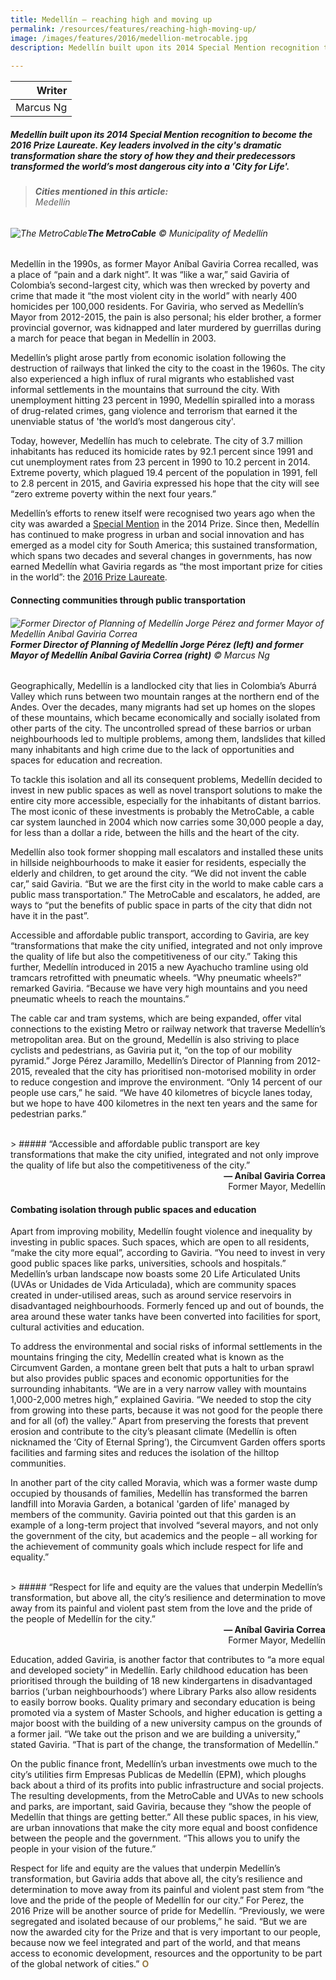 ```yaml
---
title: Medellín — reaching high and moving up
permalink: /resources/features/reaching-high-moving-up/
image: /images/features/2016/medellion-metrocable.jpg
description: Medellín built upon its 2014 Special Mention recognition to become the 2016 Prize Laureate. Key leaders involved in the city's dramatic transformation share the story of how they and their predecessors transformed the world’s most dangerous city into a 'City for Life'.
  
---
```


| Writer |
|---:|
| Marcus Ng |

##### Medellín built upon its 2014 Special Mention recognition to become the 2016 Prize Laureate. Key leaders involved in the city's dramatic transformation share the story of how they and their predecessors transformed the world’s most dangerous city into a 'City for Life'.

> ###### **Cities mentioned in this article:** <br> Medellín

###### ![The MetroCable](/images/features/2016/medellion-metrocable.jpg/)**The MetroCable** © Municipality of Medellín

Medellín in the 1990s, as former Mayor Aníbal Gaviria Correa recalled, was a place of “pain and a dark night”. It was “like a war,” said Gaviria of Colombia’s second-largest city, which was then wrecked by poverty and crime that made it “the most violent city in the world” with nearly 400 homicides per 100,000 residents. For Gaviria, who served as Medellín’s Mayor from 2012-2015, the pain is also personal; his elder brother, a former provincial governor, was kidnapped and later murdered by guerrillas during a march for peace that began in Medellín in 2003.

Medellín’s plight arose partly from economic isolation following the destruction of railways that linked the city to the coast in the 1960s. The city also experienced a high influx of rural migrants who established vast informal settlements in the mountains that surround the city. With unemployment hitting 23 percent in 1990, Medellín spiralled into a morass of drug-related crimes, gang violence and terrorism that earned it the unenviable status of 'the world’s most dangerous city'.

Today, however, Medellín has much to celebrate. The city of 3.7 million inhabitants has reduced its homicide rates by 92.1 percent since 1991 and cut unemployment rates from 23 percent in 1990 to 10.2 percent in 2014. Extreme poverty, which plagued 19.4 percent of the population in 1991, fell to 2.8 percent in 2015, and Gaviria expressed his hope that the city will see “zero extreme poverty within the next four years.”

Medellín’s efforts to renew itself were recognised two years ago when the city was awarded a [Special Mention](/medellin-sm/) in the 2014 Prize. Since then, Medellín has continued to make progress in urban and social innovation and has emerged as a model city for South America; this sustained transformation, which spans two decades and several changes in governments, has now earned Medellín what Gaviria regards as “the most important prize for cities in the world”: the [2016 Prize Laureate](/medellin/).

#### **Connecting communities through public transportation**

###### ![Former Director of Planning of Medellín Jorge Pérez and former Mayor of Medellín Aníbal Gaviria Correa](/images/features/2016/jorge-perez-anibal-gaviria.jpg/)**Former Director of Planning of Medellín Jorge Pérez (left) and former Mayor of Medellín Aníbal Gaviria Correa (right)** © Marcus Ng

Geographically, Medellín is a landlocked city that lies in Colombia’s Aburrá Valley which runs between two mountain ranges at the northern end of the Andes. Over the decades, many migrants had set up homes on the slopes of these mountains, which became economically and socially isolated from other parts of the city. The uncontrolled spread of these barrios or urban neighbourhoods led to multiple problems, among them, landslides that killed many inhabitants and high crime due to the lack of opportunities and spaces for education and recreation.

To tackle this isolation and all its consequent problems, Medellín decided to invest in new public spaces as well as novel transport solutions to make the entire city more accessible, especially for the inhabitants of distant barrios. The most iconic of these investments is probably the MetroCable, a cable car system launched in 2004 which now carries some 30,000 people a day, for less than a dollar a ride, between the hills and the heart of the city.

Medellín also took former shopping mall escalators and installed these units in hillside neighbourhoods to make it easier for residents, especially the elderly and children, to get around the city. “We did not invent the cable car,” said Gaviria. “But we are the first city in the world to make cable cars a public mass transportation.” The MetroCable and escalators, he added, are ways to “put the benefits of public space in parts of the city that didn not have it in the past”.

Accessible and affordable public transport, according to Gaviria, are key “transformations that make the city unified, integrated and not only improve the quality of life but also the competitiveness of our city.” Taking this further, Medellín introduced in 2015 a new Ayachucho tramline using old tramcars retrofitted with pneumatic wheels. “Why pneumatic wheels?” remarked Gaviria. “Because we have very high mountains and you need pneumatic wheels to reach the mountains.”

The cable car and tram systems, which are being expanded, offer vital connections to the existing Metro or railway network that traverse Medellín’s metropolitan area. But on the ground, Medellín is also striving to place cyclists and pedestrians, as Gaviria put it, “on the top of our mobility pyramid.” Jorge Pérez Jaramillo, Medellín’s Director of Planning from 2012-2015, revealed that the city has prioritised non-motorised mobility in order to reduce congestion and improve the environment. “Only 14 percent of our people use cars,” he said. “We have 40 kilometres of bicycle lanes today, but we hope to have 400 kilometres in the next ten years and the same for pedestrian parks.”

<br>
> ##### “Accessible and affordable public transport are key transformations that make the city unified, integrated and not only improve the quality of life but also the competitiveness of the city.”

<div align="right"><b>— Aníbal Gaviria Correa</b><br> Former Mayor, Medellín</div>

#### **Combating isolation through public spaces and education**

Apart from improving mobility, Medellín fought violence and inequality by investing in public spaces. Such spaces, which are open to all residents, “make the city more equal”, according to Gaviria. “You need to invest in very good public spaces like parks, universities, schools and hospitals.” Medellín’s urban landscape now boasts some 20 Life Articulated Units (UVAs or Unidades de Vida Articulada), which are community spaces created in under-utilised areas, such as around service reservoirs in disadvantaged neighbourhoods. Formerly fenced up and out of bounds, the area around these water tanks have been converted into facilities for sport, cultural activities and education.

To address the environmental and social risks of informal settlements in the mountains fringing the city, Medellín created what is known as the Circumvent Garden, a montane green belt that puts a halt to urban sprawl but also provides public spaces and economic opportunities for the surrounding inhabitants. “We are in a very narrow valley with mountains 1,000-2,000 metres high,” explained Gaviria. “We needed to stop the city from growing into these parts, because it was not good for the people there and for all (of) the valley.” Apart from preserving the forests that prevent erosion and contribute to the city’s pleasant climate (Medellín is often nicknamed the ‘City of Eternal Spring’), the Circumvent Garden offers sports facilities and farming sites and reduces the isolation of the hilltop communities.

In another part of the city called Moravia, which was a former waste dump occupied by thousands of families, Medellín has transformed the barren landfill into Moravia Garden, a botanical 'garden of life' managed by members of the community. Gaviria pointed out that this garden is an example of a long-term project that involved “several mayors, and not only the government of the city, but academics and the people – all working for the achievement of community goals which include respect for life and equality.”

<br>
> ##### “Respect for life and equity are the values that underpin Medellín’s transformation, but above all, the city’s resilience and determination to move away from its painful and violent past stem from the love and the pride of the people of Medellín for the city.”

<div align="right"><b>— Aníbal Gaviria Correa</b><br> Former Mayor, Medellín</div>

Education, added Gaviria, is another factor that contributes to “a more equal and developed society” in Medellín. Early childhood education has been prioritised through the building of 18 new kindergartens in disadvantaged barrios (‘urban neighbourhoods’) where Library Parks also allow residents to easily borrow books. Quality primary and secondary education is being promoted via a system of Master Schools, and higher education is getting a major boost with the building of a new university campus on the grounds of a former jail. “We take out the prison and we are building a university,” stated Gaviria. “That is part of the change, the transformation of Medellín.”

On the public finance front, Medellín’s urban investments owe much to the city’s utilities firm Empresas Publicas de Medellín (EPM), which ploughs back about a third of its profits into public infrastructure and social projects. The resulting developments, from the MetroCable and UVAs to new schools and parks, are important, said Gaviria, because they “show the people of Medellín that things are getting better.” All these public spaces, in his view, are urban innovations that make the city more equal and boost confidence between the people and the government. “This allows you to unify the people in your vision of the future.”

Respect for life and equity are the values that underpin Medellín’s transformation, but Gaviria adds that above all, the city’s resilience and determination to move away from its painful and violent past stem from “the love and the pride of the people of Medellín for our city.” For Perez, the 2016 Prize will be another source of pride for Medellín. “Previously, we were segregated and isolated because of our problems,” he said. “But we are now the awarded city for the Prize and that is very important to our people, because now we feel integrated and part of the world, and that means access to economic development, resources and the opportunity to be part of the global network of cities.” **<font color="#967942">O</font>**
